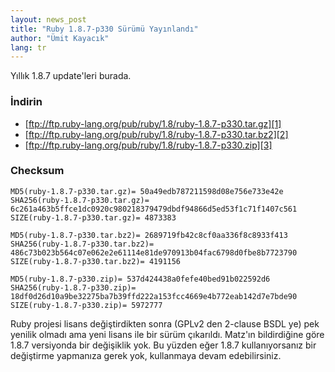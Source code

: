 ```yaml
---
layout: news_post
title: "Ruby 1.8.7-p330 Sürümü Yayınlandı"
author: "Ümit Kayacık"
lang: tr
---
```


Yıllık 1.8.7 update\'leri burada.

### İndirin

* [ftp://ftp.ruby-lang.org/pub/ruby/1.8/ruby-1.8.7-p330.tar.gz][1]
* [ftp://ftp.ruby-lang.org/pub/ruby/1.8/ruby-1.8.7-p330.tar.bz2][2]
* [ftp://ftp.ruby-lang.org/pub/ruby/1.8/ruby-1.8.7-p330.zip][3]

### Checksum

    MD5(ruby-1.8.7-p330.tar.gz)= 50a49edb787211598d08e756e733e42e
    SHA256(ruby-1.8.7-p330.tar.gz)= 6c261a463b5ffce1dc0920c980218379479dbdf94866d5ed53f1c71f1407c561
    SIZE(ruby-1.8.7-p330.tar.gz)= 4873383

    MD5(ruby-1.8.7-p330.tar.bz2)= 2689719fb42c8cf0aa336f8c8933f413
    SHA256(ruby-1.8.7-p330.tar.bz2)= 486c73b023b564c07e062e2e61114e81de970913b04fac6798d0fbe8b7723790
    SIZE(ruby-1.8.7-p330.tar.bz2)= 4191156

    MD5(ruby-1.8.7-p330.zip)= 537d424438a0fefe40bed91b022592d6
    SHA256(ruby-1.8.7-p330.zip)= 18df0d26d10a9be32275ba7b39ffd222a153fcc4669e4b772eab142d7e7bde90
    SIZE(ruby-1.8.7-p330.zip)= 5972777

Ruby projesi lisans değiştirdikten sonra (GPLv2 den 2-clause BSDL ye)
pek yenilik olmadı ama yeni lisans ile bir sürüm çıkarıldı. Matz\'ın
bildirdiğine göre 1.8.7 versiyonda bir değişiklik yok. Bu yüzden eğer
1.8.7 kullanıyorsanız bir değiştirme yapmanıza gerek yok, kullanmaya
devam edebilirsiniz.



[1]: ftp://ftp.ruby-lang.org/pub/ruby/1.8/ruby-1.8.7-p330.tar.gz
[2]: ftp://ftp.ruby-lang.org/pub/ruby/1.8/ruby-1.8.7-p330.tar.bz2
[3]: ftp://ftp.ruby-lang.org/pub/ruby/1.8/ruby-1.8.7-p330.zip
